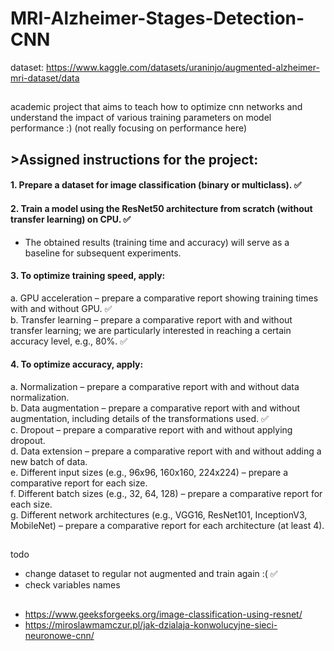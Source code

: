 # MRI-Alzheimer-Stages-Detection-CNN
dataset: https://www.kaggle.com/datasets/uraninjo/augmented-alzheimer-mri-dataset/data 
##
academic project that aims to teach how to optimize cnn networks and understand the impact of various training parameters on model performance :) (not really focusing on performance here)

## >Assigned instructions for the project:
#### 1. Prepare a dataset for image classification (binary or multiclass). ✅
#### 2. Train a model using the ResNet50 architecture from scratch (without transfer learning) on CPU. ✅
- The obtained results (training time and accuracy) will serve as a baseline for subsequent experiments. 
#### 3. To optimize training speed, apply:
a. GPU acceleration – prepare a comparative report showing training times with and without GPU. ✅\
b. Transfer learning – prepare a comparative report with and without transfer learning; we are particularly interested in reaching a certain accuracy level, e.g., 80%. ✅
#### 4. To optimize accuracy, apply: 
a. Normalization – prepare a comparative report with and without data normalization. \
b. Data augmentation – prepare a comparative report with and without augmentation, including details of the transformations used. ✅\
c. Dropout – prepare a comparative report with and without applying dropout. \
d. Data extension – prepare a comparative report with and without adding a new batch of data. \
e. Different input sizes (e.g., 96x96, 160x160, 224x224) – prepare a comparative report for each size. \
f. Different batch sizes (e.g., 32, 64, 128) – prepare a comparative report for each size. \
g. Different network architectures (e.g., VGG16, ResNet101, InceptionV3, MobileNet) – prepare a comparative report for each architecture (at least 4). 

##
todo
- change dataset to regular not augmented and train again :( ✅
- check variables names 

## 
- https://www.geeksforgeeks.org/image-classification-using-resnet/ 
- https://miroslawmamczur.pl/jak-dzialaja-konwolucyjne-sieci-neuronowe-cnn/
